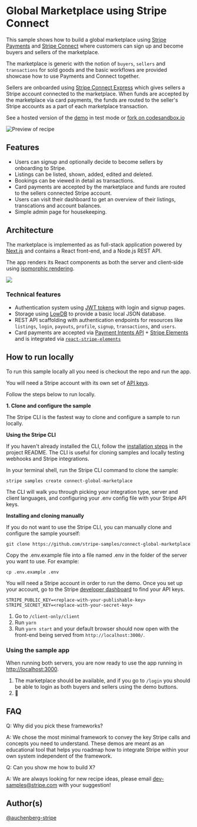 # Global Marketplace using Stripe Connect

This sample shows how to build a global marketplace using [Stripe Payments](http://stripe.com/payments) and [Stripe Connect](https://stripe.com/connect) where customers can sign up and become buyers and sellers of the marketplace.

The marketplace is generic with the notion of `buyers`, `sellers` and `transactions` for sold goods and the basic workflows are provided showcase how to use Payments and Connect together.

Sellers are onboarded using [Stripe Connect Express](https://stripe.com/connect/express) which gives sellers a Stripe account connected to the marketplace. When funds are accepted by the marketplace via card payments, the funds are routed to the seller's Stripe accounts as a part of each marketplace transaction.

See a hosted version of the [demo](https://ob4td.sse.codesandbox.io/) in test mode or [fork on codesandbox.io](https://github.com/auchenberg-stripe/stripe-sample-global-marketplace/tree/master/client)

<img src="./demo.png" alt="Preview of recipe" align="center">

## Features

- Users can signup and optionally decide to become sellers by onboarding to Stripe.
- Listings can be listed, shown, added, edited and deleted.
- Bookings can be viewed in detail as transactions.
- Card payments are accepted by the marketplace and funds are routed to the sellers connected Stripe account.
- Users can visit their dashboard to get an overview of their listings, transcations and account balances.
- Simple admin page for housekeeping.

## Architecture

The marketplace is implemented as as full-stack application powered by [Next.js](https://nextjs.org/) and contains a React front-end, and a Node.js REST API.

The app renders its React components as both the server and client-side using [isomorphic rendering](https://matwrites.com/universal-react-apps-start-with-next-js/).

![](https://matwrites.com/wp-content/uploads/2017/06/Isomorphic-web-apps.png)

### Technical features

- Authentication system using [JWT tokens](https://jwt.io/) with login and signup pages.
- Storage using [LowDB](https://github.com/typicode/lowdb) to provide a basic local JSON database.
- REST API scaffolding with authentication endpoints for resources like `listings`, `login`, `payouts`, `profile`, `signup`, `transactions`, and `users`.
- Card payments are accepted via [Payment Intents API](https://stripe.com/docs/payments/payment-intents) + [Stripe Elements](https://stripe.com/payments/elements) and is integrated via [`react-stripe-elements`](https://github.com/stripe/react-stripe-elements)

## How to run locally

To run this sample locally all you need is checkout the repo and run the app.

You will need a Stripe account with its own set of [API keys](https://stripe.com/docs/development#api-keys).

Follow the steps below to run locally.

**1. Clone and configure the sample**

The Stripe CLI is the fastest way to clone and configure a sample to run locally.

**Using the Stripe CLI**

If you haven't already installed the CLI, follow the [installation steps](https://github.com/stripe/stripe-cli#installation) in the project README. The CLI is useful for cloning samples and locally testing webhooks and Stripe integrations.

In your terminal shell, run the Stripe CLI command to clone the sample:

```
stripe samples create connect-global-marketplace
```

The CLI will walk you through picking your integration type, server and client languages, and configuring your .env config file with your Stripe API keys.

**Installing and cloning manually**

If you do not want to use the Stripe CLI, you can manually clone and configure the sample yourself:

```
git clone https://github.com/stripe-samples/connect-global-marketplace
```

Copy the .env.example file into a file named .env in the folder of the server you want to use. For example:

```
cp .env.example .env
```

You will need a Stripe account in order to run the demo. Once you set up your account, go to the Stripe [developer dashboard](https://stripe.com/docs/development#api-keys) to find your API keys.

```
STRIPE_PUBLIC_KEY=<replace-with-your-publishable-key>
STRIPE_SECRET_KEY=<replace-with-your-secret-key>
```

1. Go to `/client-only/client`
1. Run `yarn`
1. Run `yarn start` and your default browser should now open with the front-end being served from `http://localhost:3000/`.

### Using the sample app

When running both servers, you are now ready to use the app running in [http://localhost:3000](http://localhost:3000).

1. The marketplace should be available, and if you go to `/login` you should be able to login as both buyers and sellers using the demo buttons.
1. 🎉

## FAQ

Q: Why did you pick these frameworks?

A: We chose the most minimal framework to convey the key Stripe calls and concepts you need to understand. These demos are meant as an educational tool that helps you roadmap how to integrate Stripe within your own system independent of the framework.

Q: Can you show me how to build X?

A: We are always looking for new recipe ideas, please email dev-samples@stripe.com with your suggestion!

## Author(s)

[@auchenberg-stripe](https://twitter.com/auchenberg)
